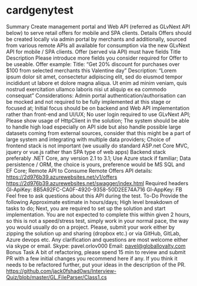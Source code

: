 # cardgenytest
Summary Create management portal and Web API (referred as GLvNext API below) to serve retail offers for mobile and SPA clients.  Details Offers should be  created locally via admin portal by merchants and  additionally, sourced from various remote APIs all available for consumption via the new GLvNext API for mobile / SPA clients. Offer (served via API) must have fields Title Description Please introduce more fields you consider required for Offer to be useable.  Offer example:  Title: “Get 20% discount for purchases over $100 from selected merchants this Valentine day” Description: “Lorem ipsum dolor sit amet, consectetur adipiscing elit, sed do eiusmod tempor incididunt ut labore et dolore magna aliqua. Ut enim ad minim veniam, quis nostrud exercitation ullamco laboris nisi ut aliquip ex ea commodo consequat” Considerations: Admin portal authentication/authorisation can be mocked and not required to be fully implemented at this stage or focused at; Initial focus should be on backend and Web API implementation rather than front-end and UI/UX; No user login required to use GLvNext API; Please show usage of HttpClient in the solution; The system should be able to handle high load especially on API side but also handle possible large datasets coming from external sources, consider that this might be a part of large system and integrating with multiple data providers;  Choice of frontend stack is not important (we usually do standard ASP.net Core MVC, jquery or vue.js rather than SPA type of web apps)  Backend stack preferably .NET Core, any version 2.1 to 3.1;  Use Azure stack if familiar; Data persistence / ORM, the choice is yours, preference would be MS SQL and EF Core; Remote API to Consume Remote Offers API details: https://2d976b39.azurewebsites.net/v1/offers https://2d976b39.azurewebsites.net/swagger/index.html Required headers Gl-ApiKey: 8B5A92FC-CA0F-4920-9358-50D2EE74A716 Gl-AppKey: FB Feel free to ask questions about this API during the test. To-Do  Provide the following Approximate estimate in hours/days; High level breakdown of tasks to do; Next, you are required to set up the solution and start implementation. You are not expected to complete this within given 2 hours, so this is not a speed/stress test, simply work in your normal pace, the way you would usually do on a project. Please, submit your work either by zipping the solution up and sharing (dropbox etc.) or via GitHub, GitLab, Azure devops etc. Any clarification and questions are most welcome either via skype or email. Skype: pavel.orlov000 Email: pavel@globalloyalty.com  Bonus Task A bit of refactoring, please spend 15 min to review and submit PR with a few initial changes you recommend here if any. If you think it needs to be refactored further, put your ideas in the description of the PR. https://github.com/jack0fshad0ws/Interview-Quiz/blob/master/GL.FileParser/Class1.cs
